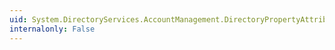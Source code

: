 ```yaml
---
uid: System.DirectoryServices.AccountManagement.DirectoryPropertyAttribute.SchemaAttributeName
internalonly: False
---
```

